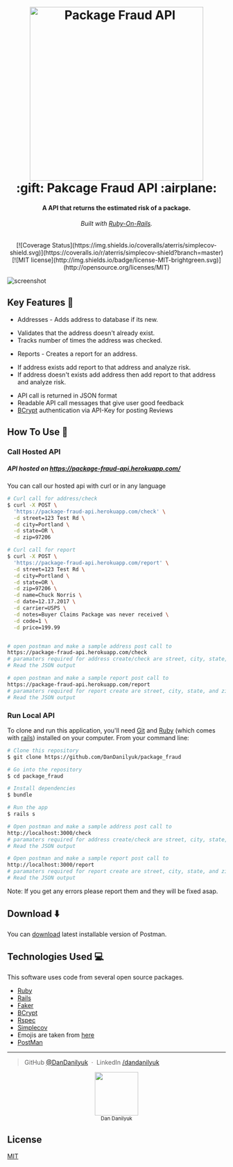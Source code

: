 <h1 align="center">
  <br>
  <a href="http://guides.rubyonrails.org/"><img src="https://raw.githubusercontent.com/dandanilyuk/package_fraud/master/public/img/package_red.png" alt="Package Fraud API" width="400"></a>
  <br>
  :gift: Pakcage Fraud API :airplane:
  <br>
</h1>

<h4 align="center">A API that returns the estimated risk of a package.</h4>
<h6 align="center">Built with <a href="http://guides.rubyonrails.org/" target="_blank">Ruby-On-Rails</a>.</h6>

<div align="center">
  [![Coverage Status](https://img.shields.io/coveralls/aterris/simplecov-shield.svg)](https://coveralls.io/r/aterris/simplecov-shield?branch=master) [![MIT license](http://img.shields.io/badge/license-MIT-brightgreen.svg)](http://opensource.org/licenses/MIT)  
</div>  

![screenshot](https://raw.githubusercontent.com/dandanilyuk/package_fraud/master/public/img/Package_Fraud_API.gif)

## Key Features :key:

* Addresses - Adds address to database if its new.
 - Validates that the address doesn't already exist.
 - Tracks number of times the address was checked.
* Reports - Creates a report for an address.
 - If address exists add report to that address and analyze risk.
 - If address doesn't exists add address then add report to that address and analyze risk.
* API call is returned in JSON format
* Readable API call messages that give user good feedback
* [BCrypt](https://github.com/codahale/bcrypt-ruby) authentication via API-Key for posting Reviews

## How To Use :wrench:

### Call Hosted API

##### API hosted on https://package-fraud-api.herokuapp.com/

You can call our hosted api with curl or in any language
```bash
# Curl call for address/check
$ curl -X POST \
  'https://package-fraud-api.herokuapp.com/check' \
  -d street=123 Test Rd \
  -d city=Portland \
  -d state=OR \
  -d zip=97206

# Curl call for report
$ curl -X POST \
  'https://package-fraud-api.herokuapp.com/report' \
  -d street=123 Test Rd \
  -d city=Portland \
  -d state=OR \
  -d zip=97206 \
  -d name=Chuck Norris \
  -d date=12.17.2017 \
  -d carrier=USPS \
  -d notes=Buyer Claims Package was never received \
  -d code=1 \
  -d price=199.99


# open postman and make a sample address post call to
https://package-fraud-api.herokuapp.com/check
# paramaters required for address create/check are street, city, state, and zip
# Read the JSON output

# open postman and make a sample report post call to
https://package-fraud-api.herokuapp.com/report
# paramaters required for report create are street, city, state, and zip, name, date, carrier, notes, code, price
# Read the JSON output
```

### Run Local API

To clone and run this application, you'll need [Git](https://git-scm.com) and [Ruby](http://ruby-doc.org/) (which comes with [rails](http://guides.rubyonrails.org/)) installed on your computer. From your command line:

```bash
# Clone this repository
$ git clone https://github.com/DanDanilyuk/package_fraud

# Go into the repository
$ cd package_fraud

# Install dependencies
$ bundle

# Run the app
$ rails s

# Open postman and make a sample address post call to
http://localhost:3000/check
# paramaters required for address create/check are street, city, state, and zip
# Read the JSON output

# Open postman and make a sample report post call to
http://localhost:3000/report
# paramaters required for report create are street, city, state, and zip, name, date, carrier, notes, code, price
# Read the JSON output
```

Note: If you get any errors please report them and they will be fixed asap.


## Download :arrow_down:

You can [download](https://www.getpostman.com/) latest installable version of Postman.

## Technologies Used :computer:

This software uses code from several open source packages.

- [Ruby](http://ruby-doc.org/)
- [Rails](http://guides.rubyonrails.org/)
- [Faker](https://github.com/stympy/faker)
- [BCrypt](https://github.com/codahale/bcrypt-ruby)
- [Rspec](https://github.com/rspec/rspec-rails)
- [Simplecov](https://github.com/colszowka/simplecov)
- Emojis are taken from [here](https://github.com/arvida/emoji-cheat-sheet.com)
- [PostMan](https://www.getpostman.com/)

---

> GitHub [@DanDanilyuk](https://github.com/dandanilyuk) &nbsp;&middot;&nbsp;
> LinkedIn [/dandanilyuk](https://www.linkedin.com/in/dandanilyuk/)
<div align="center">
  <img src="https://avatars2.githubusercontent.com/u/25314425?s=460&v=4" width="100px;"/><br /><sub>Dan Danilyuk</sub>
</div>



## License

[MIT](https://opensource.org/licenses/MIT)
